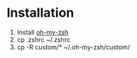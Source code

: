 # Installation

1. Install [oh-my-zsh](https://github.com/robbyrussell/oh-my-zsh)
2. cp .zshrc ~/.zshrc
3. cp -R custom/* ~/.oh-my-zsh/custom/
